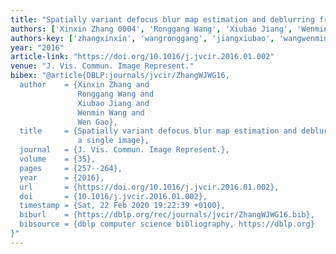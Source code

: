 ```yaml
---
title: "Spatially variant defocus blur map estimation and deblurring from a single image"
authors: ['Xinxin Zhang 0004', 'Ronggang Wang', 'Xiubao Jiang', 'Wenmin Wang', 'Wen Gao 0001']
authors-key: ['zhangxinxin', 'wangronggang', 'jiangxiubao', 'wangwenmin', 'gaowen']
year: "2016"
article-link: "https://doi.org/10.1016/j.jvcir.2016.01.002"
venue: "J. Vis. Commun. Image Represent."
bibex: "@article{DBLP:journals/jvcir/ZhangWJWG16,
  author    = {Xinxin Zhang and
               Ronggang Wang and
               Xiubao Jiang and
               Wenmin Wang and
               Wen Gao},
  title     = {Spatially variant defocus blur map estimation and deblurring from
               a single image},
  journal   = {J. Vis. Commun. Image Represent.},
  volume    = {35},
  pages     = {257--264},
  year      = {2016},
  url       = {https://doi.org/10.1016/j.jvcir.2016.01.002},
  doi       = {10.1016/j.jvcir.2016.01.002},
  timestamp = {Sat, 22 Feb 2020 19:22:39 +0100},
  biburl    = {https://dblp.org/rec/journals/jvcir/ZhangWJWG16.bib},
  bibsource = {dblp computer science bibliography, https://dblp.org}
}"
---
```

